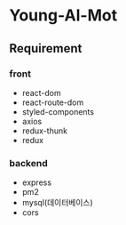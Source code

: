 # Young-Al-Mot



## Requirement
### front
* react-dom
* react-route-dom
* styled-components
* axios
* redux-thunk
* redux
### backend
* express
* pm2
* mysql(데이터베이스)
* cors
